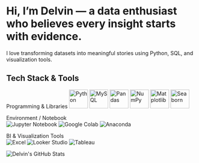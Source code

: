 # Hi, I’m Delvin — a data enthusiast who believes every insight starts with evidence.  
I love transforming datasets into meaningful stories using Python, SQL, and visualization tools.

## Tech Stack & Tools
<p align="left">
  Programming & Libraries  
  <img src="https://cdn.jsdelivr.net/gh/devicons/devicon/icons/python/python-original.svg" alt="Python" width="50" height="50"/>
  <img src="https://cdn.jsdelivr.net/gh/devicons/devicon/icons/mysql/mysql-original.svg" alt="MySQL" width="50" height="50"/>
  <img src="https://cdn.jsdelivr.net/gh/devicons/devicon/icons/pandas/pandas-original.svg" alt="Pandas" width="50" height="50"/>
  <img src="https://cdn.jsdelivr.net/gh/devicons/devicon/icons/numpy/numpy-original.svg" alt="NumPy" width="50" height="50"/>
  <img src="https://cdn.jsdelivr.net/gh/devicons/devicon/icons/matplotlib/matplotlib-original.svg" alt="Matplotlib" width="50" height="50"/>
  <img src="https://cdn.jsdelivr.net/gh/devicons/devicon/icons/seaborn/seaborn-original.svg" alt="Seaborn" width="50" height="50"/>

  Environment / Notebook  
  ![Jupyter Notebook](https://img.shields.io/badge/Jupyter-FA5B0C?logo=jupyter&logoColor=white)
  ![Google Colab](https://img.shields.io/badge/Colab-F9AB00?logo=googlecolab&logoColor=white)
  ![Anaconda](https://img.shields.io/badge/Anaconda-44A833?logo=anaconda&logoColor=white)

  BI & Visualization Tools  
  ![Excel](https://img.shields.io/badge/Excel-217346?logo=microsoft-excel&logoColor=white)
  ![Looker Studio](https://img.shields.io/badge/Looker%20Studio-4285F4?logo=looker&logoColor=white)
  ![Tableau](https://img.shields.io/badge/Tableau-E97627?logo=tableau&logoColor=white)
</p>



![Delvin's GitHub Stats](https://github-readme-stats.vercel.app/api?username=delvinfarhan&show_icons=true&theme=tokyonight)
